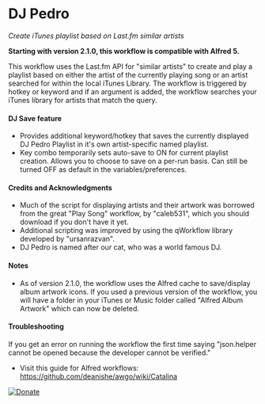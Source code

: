 # DJ Pedro

*Create iTunes playlist based on Last.fm similar artists*

**Starting with version 2.1.0, this workflow is compatible with Alfred 5.**

This workflow uses the Last.fm API for "similar artists" to create and play a playlist based on either the artist of the currently playing song or an artist searched for within the local iTunes Library. The workflow is triggered by hotkey or keyword and if an argument is added, the workflow searches your iTunes library for artists that match the query.

#### DJ Save feature
- Provides additional keyword/hotkey that saves the currently displayed DJ Pedro Playlist in it's own artist-specific named playlist.
- Key combo temporarily sets auto-save to ON for current playlist creation. Allows you to choose to save on a per-run basis. Can still be turned OFF as default in the variables/preferences.

#### Credits and Acknowledgments
- Much of the script for displaying artists and their artwork was borrowed from the great "Play Song" workflow, by "caleb531", which you should download if you don't have it yet.
- Additional scripting was improved by using the qWorkflow library developed by "ursanrazvan".
- DJ Pedro is named after our cat, who was a world famous DJ.

#### Notes
- As of version 2.1.0, the workflow uses the Alfred cache to save/display album artwork icons. If you used a previous version of the workflow, you will have a folder in your iTunes or Music folder called "Alfred Album Artwork" which can now be deleted.

#### Troubleshooting
If you get an error on running the workflow the first time saying "json.helper cannot be opened because the developer cannot be verified." 
- Visit this guide for Alfred workflows: https://github.com/deanishe/awgo/wiki/Catalina


[![Donate](https://img.shields.io/badge/Donate-PayPal-green.svg)](https://www.paypal.com/donate/?hosted_button_id=N67Q99HLLYR9N)